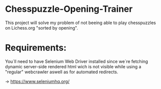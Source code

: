 # Chesspuzzle-Opening-Trainer
This project will solve my problem of not beeing able to play chesspuzzles on Lichess.org "sorted by opening".


# Requirements:
You´ll need to have Selenium Web Driver installed since we´re fetching dynamic server-side rendered html
wich is not visible while using a "regular" webcrawler aswell as for automated redirects.

-> https://www.seleniumhq.org/
